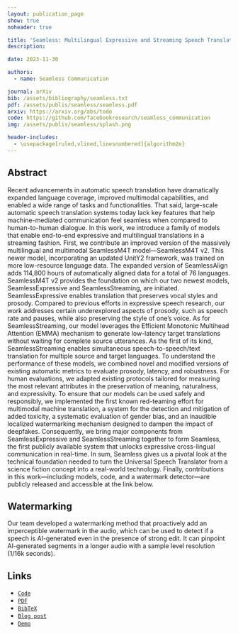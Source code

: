 ```yaml
---
layout: publication_page
show: true
noheader: true

title: 'Seamless: Multilingual Expressive and Streaming Speech Translation'
description: 

date: 2023-11-30

authors:
  - name: Seamless Communication

journal: arXiv
bib: /assets/bibliography/seamless.txt
pdf: /assets/publis/seamless/seamless.pdf 
arxiv: https://arxiv.org/abs/todo
code: https://github.com/facebookresearch/seamless_communication
img: /assets/publis/seamless/splash.png

header-includes:
  - \usepackage[ruled,vlined,linesnumbered]{algorithm2e}
---
```


## Abstract

Recent advancements in automatic speech translation have dramatically expanded language coverage, improved multimodal capabilities, and enabled a wide range of tasks and functionalities. That said, large-scale automatic speech translation systems today lack key features that help machine-mediated communication feel seamless when compared to human-to-human dialogue. In this work, we introduce a family of models that enable end-to-end expressive and multilingual translations in a streaming fashion. First, we contribute an improved version of the massively multilingual and multimodal SeamlessM4T model—SeamlessM4T v2. This newer model, incorporating an updated UnitY2 framework, was trained on more low-resource language data. The expanded version of SeamlessAlign adds 114,800 hours of automatically aligned data for a total of 76 languages. SeamlessM4T v2 provides the foundation on which our two newest models, SeamlessExpressive and SeamlessStreaming, are initiated. SeamlessExpressive enables translation that preserves vocal styles and prosody. Compared to previous efforts in expressive speech research, our work addresses certain underexplored aspects of prosody, such as speech rate and pauses, while also preserving the style of one’s voice. As for SeamlessStreaming, our model leverages the Efficient Monotonic Multihead Attention (EMMA) mechanism to generate low-latency target translations without waiting for complete source utterances. As the first of its kind, SeamlessStreaming enables simultaneous speech-to-speech/text translation for multiple source and target languages. To understand the performance of these models, we combined novel and modified versions of existing automatic metrics to evaluate prosody, latency, and robustness. For human evaluations, we adapted existing protocols tailored for measuring the most relevant attributes in the preservation of meaning, naturalness, and expressivity. To ensure that our models can be used safely and responsibly, we implemented the first known red-teaming effort for multimodal machine translation, a system for the detection and mitigation of added toxicity, a systematic evaluation of gender bias, and an inaudible localized watermarking mechanism designed to dampen the impact of deepfakes. Consequently, we bring major components from SeamlessExpressive and SeamlessStreaming together to form Seamless, the first publicly available system that unlocks expressive cross-lingual communication in real-time. In sum, Seamless gives us a pivotal look at the technical foundation needed to turn the Universal Speech Translator from a science fiction concept into a real-world technology. Finally, contributions in this work—including models, code, and a watermark detector—are publicly released and accessible at the link below.

## Watermarking

Our team developed a watermarking method that proactively add an imperceptible watermark in the audio, which can be used to detect if a speech is AI-generated even in the presence of strong edit. It can pinpoint AI-generated segments in a longer audio with a sample level resolution (1/16k seconds).


## Links

<!-- - [`arXiv`]({{page.arxiv}}) -->
- [`Code`]({{page.code}})
- [`PDF`]({{page.pdf}})
- [`BibTeX`]({{page.bib}})
- [`Blog post`](https://ai.meta.com/research/seamless-communication/)
- [`Demo`](https://seamless.metademolab.com/expressive/?utm_source=metaai&utm_medium=web&utm_campaign=seamless&utm_content=landing_page)
